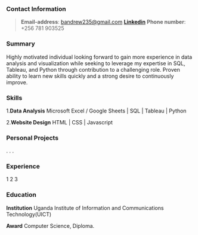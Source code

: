 ### Contact Information
> **Email-address**: bandrew235@gmail.com
> [**Linkedin**](https://www.linkedin.com/in/bisaso-andrew-800392217)
> **Phone number**: +256 781 903525

### Summary
Highly motivated individual looking forward to gain more experience in data analysis and visualization while seeking to leverage my expertise in SQL, Tableau, and Python through contribution to a challenging role. 
Proven ability to learn new skills quickly and a strong desire to continuously improve.

### Skills
1.**Data Analysis**
Microsoft Excel / Google Sheets | SQL | Tableau | Python

2.**Website Design**
HTML | CSS | Javascript

### Personal Projects
.
.
.
 
### Experience
1
2
3
 
### Education
**Institution**
Uganda Institute of Information and Communications Technology(UICT) 

**Award**
Computer Science, Diploma.
